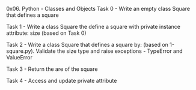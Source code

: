 0x06. Python - Classes and Objects
Task 0 - Write an empty class Square that defines a square

Task 1 - Write a class Square the define a square with private instance attribute: size (based on Task 0)

Task 2 - Write a class Square that defines a square by: (based on 1-square.py). Validate the size type and raise exceptions - TypeError and ValueError

Task 3 - Return the are of the square

Task 4 - Access and update private attribute
